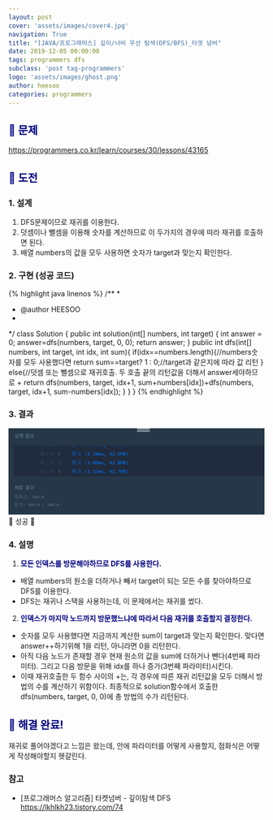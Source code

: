 ```yaml
---
layout: post
cover: 'assets/images/cover4.jpg'
navigation: True
title: "[JAVA/프로그래머스] 깊이/너비 우선 탐색(DFS/BFS)_타겟 넘버"
date: 2019-12-05 00:00:00
tags: programmers dfs
subclass: 'post tag-programmers'
logo: 'assets/images/ghost.png'
author: heesoo
categories: programmers
---
```

## <span style="color:navy">👀 문제</span>
<https://programmers.co.kr/learn/courses/30/lessons/43165>

## <span style="color:navy">👊 도전</span>

### 1. 설계
1. DFS문제이므로 재귀를 이용한다.
2. 덧셈이나 뺄셈을 이용해 숫자를 계산하므로 이 두가지의 경우에 따라 재귀를 호출하면 된다.
3. 배열 numbers의 값을 모두 사용하면 숫자가 target과 맞는지 확인한다.

### 2. 구현 (성공 코드)
{% highlight java linenos %}
/**
 *
 * @author HEESOO
 *
 */
 class Solution {
    public int solution(int[] numbers, int target) {
        int answer = 0;
        answer=dfs(numbers, target, 0, 0);
        return answer;
    }
    public int dfs(int[] numbers, int target, int idx, int sum){
        if(idx==numbers.length){//numbers숫자를 모두 사용했다면
            return sum==target? 1 : 0;//target과 같은지에 따라 값 리턴
        }
        else{//덧셈 또는 뺄셈으로 재귀호출. 두 호출 끝의 리턴값을 더해서 answer세야하므로 +
            return dfs(numbers, target, idx+1, sum+numbers[idx])+dfs(numbers, target, idx+1, sum-numbers[idx]);
        }
    }
}
{% endhighlight %}

### 3. 결과
![실행결과](./assets/images/191205_1.PNG)
🤟 성공 🤟

### 4. 설명
1. **<span style="color:navy">모든 인덱스를 방문해야하므로 DFS를 사용한다.</span>**
- 배열 numbers의 원소을 더하거나 빼서 target이 되는 모든 수를 찾아야하므로 DFS를 이용한다.
- DFS는 재귀나 스택을 사용하는데, 이 문제에서는 재귀를 썼다.
2. **<span style="color:navy">인덱스가 마지막 노드까지 방문했느냐에 따라서 다음 재귀를 호출할지 결정한다.</span>**  
- 숫자를 모두 사용했다면 지금까지 계산한 sum이 target과 맞는지 확인한다. 맞다면 answer++하기위해 1을 리턴, 아니라면 0을 리턴한다.
- 아직 다음 노드가 존재할 경우 현재 원소의 값을 sum에 더하거나 뺀다(4번째 파라미터). 그리고 다음 방문을 위해 idx를 하나 증가(3번째 파라미터)시킨다.
- 이때 재귀호출한 두 함수 사이의 +는, 각 경우에 따른 재귀 리턴값을 모두 더해서 방법의 수를 계산하기 위함이다. 최종적으로 solution함수에서 호출한 dfs(numbers, target, 0, 0)에 총 방법의 수가 리턴된다.

## <span style="color:navy">👏 해결 완료!</span>
재귀로 풀어야겠다고 느낌은 왔는데, 안에 파라미터를 어떻게 사용할지, 점화식은 어떻게 작성해야할지 헷갈린다.

### 참고
- [프로그래머스 알고리즘] 타켓넘버 - 깊이탐색 DFS <https://lkhlkh23.tistory.com/74>
